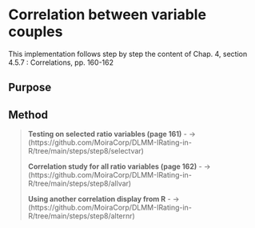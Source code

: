 # Correlation between variable couples

This implementation follows step by step the content of Chap. 4, section 4.5.7 :  Correlations, pp. 160-162<br>

## Purpose

## Method

> <p><strong>Testing on selected ratio variables (page 161)</strong> - -> (https://github.com/MoiraCorp/DLMM-IRating-in-R/tree/main/steps/step8/selectvar)</p>
> <p><strong>Correlation study for all ratio variables (page 162)</strong> - -> (https://github.com/MoiraCorp/DLMM-IRating-in-R/tree/main/steps/step8/allvar)</p>
> <p><strong>Using another correlation display from R</strong> - -> (https://github.com/MoiraCorp/DLMM-IRating-in-R/tree/main/steps/step8/alternr)</p>
